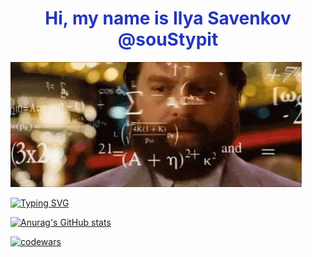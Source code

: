 <h1 align="center" style="color: #2336BC;">Hi, my name is Ilya Savenkov @souStypit</a></h1>

<img src="https://github.com/souStypit/souStypit/blob/main/the-hang-over-zach-galifianakis.gif">

[![Typing SVG](https://readme-typing-svg.herokuapp.com?color=%2336BCF7&lines=I'm+computer+science+student)](https://git.io/typing-svg)

[![Anurag's GitHub stats](https://github-readme-stats.vercel.app/api?username=souStypit)](https://github.com/anuraghazra/github-readme-stats)

[![codewars](https://www.codewars.com/users/souStypit/badges/large)](https://www.codewars.com/users/souStypit) 
